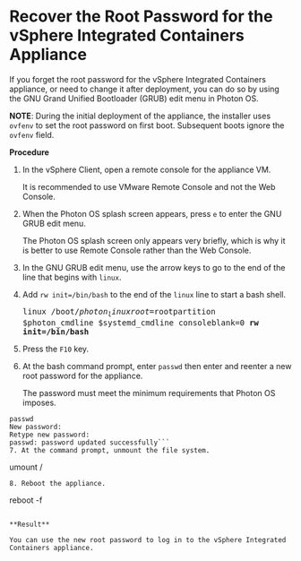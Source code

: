 # Recover the Root Password for the vSphere Integrated Containers Appliance #

If you forget the root password for the vSphere Integrated Containers appliance, or need to change it after deployment, you can do so by using the GNU Grand Unified Bootloader (GRUB) edit menu in Photon OS. 

**NOTE**: During the initial deployment of the appliance, the installer uses `ovfenv` to set the root password on first boot. Subsequent boots ignore the `ovfenv` field.

**Procedure**

1. In the vSphere Client, open a remote console for the appliance VM.

    It is recommended to use VMware Remote Console and not the Web Console.
2. When the Photon OS splash screen appears, press `e` to enter the GNU GRUB edit menu.

    The Photon OS splash screen only appears very briefly, which is why it is better to use Remote Console rather than the Web Console.
3. In the GNU GRUB edit menu, use the arrow keys to go to the end of the line that begins with `linux`.
4. Add `rw init=/bin/bash` to the end of the `linux` line to start a bash shell.<pre>linux /boot/$photon_linux root=$rootpartition $photon_cmdline $systemd_cmdline consoleblank=0 <b>rw init=/bin/bash</b></pre>
5. Press the `F10` key.
6. At the bash command prompt, enter `passwd` then enter and reenter a new root password for the appliance.

    The password must meet the minimum requirements that Photon OS imposes.
```
passwd
New password:
Retype new password:
passwd: password updated successfully```
7. At the command prompt, unmount the file system.
```
umount /
```
8. Reboot the appliance.
```
reboot -f
```

**Result**

You can use the new root password to log in to the vSphere Integrated Containers appliance.